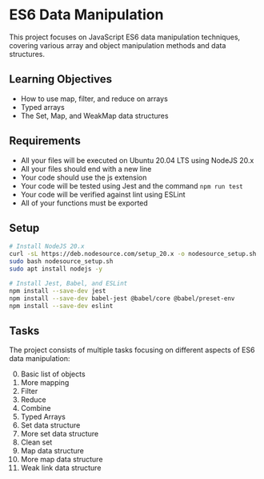 # ES6 Data Manipulation

This project focuses on JavaScript ES6 data manipulation techniques, covering various array and object manipulation methods and data structures.

## Learning Objectives
- How to use map, filter, and reduce on arrays
- Typed arrays
- The Set, Map, and WeakMap data structures

## Requirements
- All your files will be executed on Ubuntu 20.04 LTS using NodeJS 20.x
- All your files should end with a new line
- Your code should use the js extension
- Your code will be tested using Jest and the command `npm run test`
- Your code will be verified against lint using ESLint
- All of your functions must be exported

## Setup
```bash
# Install NodeJS 20.x
curl -sL https://deb.nodesource.com/setup_20.x -o nodesource_setup.sh
sudo bash nodesource_setup.sh
sudo apt install nodejs -y

# Install Jest, Babel, and ESLint
npm install --save-dev jest
npm install --save-dev babel-jest @babel/core @babel/preset-env
npm install --save-dev eslint
```

## Tasks
The project consists of multiple tasks focusing on different aspects of ES6 data manipulation:

0. Basic list of objects
1. More mapping
2. Filter
3. Reduce
4. Combine
5. Typed Arrays
6. Set data structure
7. More set data structure
8. Clean set
9. Map data structure
10. More map data structure
11. Weak link data structure 